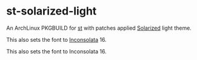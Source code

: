 # st-solarized-light

An ArchLinux PKGBUILD for [st][1] with patches applied [Solarized][2] light theme.

This also sets the font to [Inconsolata][3] 16.

[1]: http://st.suckless.org/
[2]: http://ethanschoonover.com/solarized
[3]: http://www.levien.com/type/myfonts/inconsolata.html

This also sets the font to Inconsolata 16.
